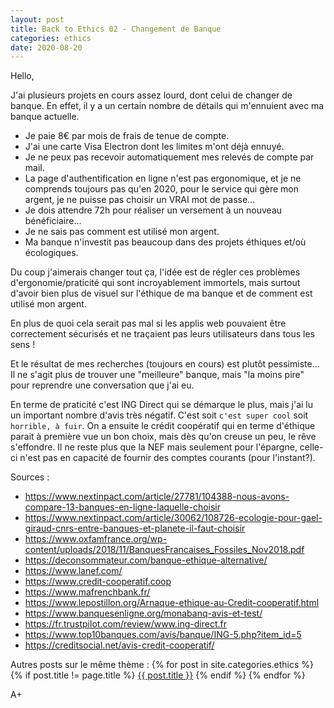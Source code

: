 ```yaml
---
layout: post
title: Back to Ethics 02 - Changement de Banque
categories: ethics
date: 2020-08-20
---
```


Hello,

J'ai plusieurs projets en cours assez lourd, dont celui de changer de banque. En effet, il y a un certain nombre de détails qui m'ennuient avec ma banque actuelle.

- Je paie 8€ par mois de frais de tenue de compte.
- J'ai une carte Visa Electron dont les limites m'ont déjà ennuyé.
- Je ne peux pas recevoir automatiquement mes relevés de compte par mail.
- La page d'authentification en ligne n'est pas ergonomique, et je ne comprends toujours pas qu'en 2020, pour le service qui gère mon argent, je ne puisse pas choisir un VRAI mot de passe...
- Je dois attendre 72h pour réaliser un versement à un nouveau bénéficiaire...
- Je ne sais pas comment est utilisé mon argent.
- Ma banque n'investit pas beaucoup dans des projets éthiques et/où écologiques.

Du coup j'aimerais changer tout ça, l'idée est de régler ces problèmes d'ergonomie/praticité qui sont incroyablement immortels, mais surtout d'avoir bien plus de visuel sur l'éthique de ma banque et de comment est utilisé mon argent.

En plus de quoi cela serait pas mal si les applis web pouvaient être correctement sécurisés et ne traçaient pas leurs utilisateurs dans tous les sens !

Et le résultat de mes recherches (toujours en cours) est plutôt pessimiste... Il ne s'agit plus de trouver une "meilleure" banque, mais "la moins pire" pour reprendre une conversation que j'ai eu.

En terme de praticité c'est ING Direct qui se démarque le plus, mais j'ai lu un important nombre d'avis très négatif. C'est soit `c'est super cool` soit `horrible, à fuir`. On a ensuite le crédit coopératif qui en terme d'éthique parait à première vue un bon choix, mais dès qu'on creuse un peu, le rêve s'effondre. Il ne reste plus que la NEF mais seulement pour l'épargne, celle-ci n'est pas en capacité de fournir des comptes courants (pour l'instant?).

Sources :

- <https://www.nextinpact.com/article/27781/104388-nous-avons-compare-13-banques-en-ligne-laquelle-choisir>
- <https://www.nextinpact.com/article/30062/108726-ecologie-pour-gael-giraud-cnrs-entre-banques-et-planete-il-faut-choisir>
- <https://www.oxfamfrance.org/wp-content/uploads/2018/11/BanquesFrancaises_Fossiles_Nov2018.pdf>
- <https://deconsommateur.com/banque-ethique-alternative/>
- <https://www.lanef.com/>
- <https://www.credit-cooperatif.coop>
- <https://www.mafrenchbank.fr/>
- <https://www.lepostillon.org/Arnaque-ethique-au-Credit-cooperatif.html>
- <https://www.banquesenligne.org/monabanq-avis-et-test/>
- <https://fr.trustpilot.com/review/www.ing-direct.fr>
- <https://www.top10banques.com/avis/banque/ING-5.php?item_id=5>
- <https://creditsocial.net/avis-credit-cooperatif/>


Autres posts sur le même thème :
{% for post in site.categories.ethics %}
{% if post.title != page.title %}
<a href="{{ post.url }}">{{ post.title }}</a>
{% endif %}
{% endfor %}

A+
